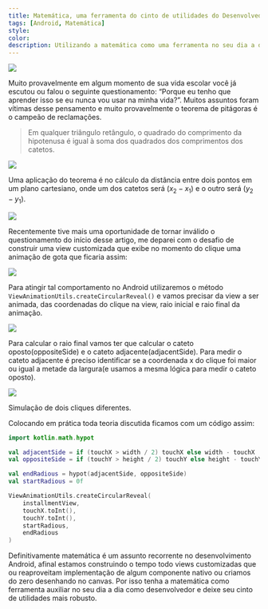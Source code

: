 ```yaml
---
title: Matemática, uma ferramenta do cinto de utilidades do Desenvolvedor Android
tags: [Android, Matemática]
style: 
color: 
description: Utilizando a matemática como uma ferramenta no seu dia a dia de programador
---
```

![](https://cdn-images-1.medium.com/max/2560/1*DW6fDsUZRmlM_QymBY4AQA.jpeg)

Muito provavelmente em algum momento de sua vida escolar  você já escutou ou falou o seguinte questionamento: “Porque eu tenho que aprender isso se eu nunca vou usar na minha vida?”. Muitos assuntos foram vítimas desse pensamento e muito provavelmente o teorema de pitágoras é o campeão de reclamações.

> Em qualquer triângulo retângulo, o quadrado do comprimento da hipotenusa é igual à soma dos quadrados dos comprimentos dos catetos.

![](https://cdn-images-1.medium.com/max/800/1*eV4odP2jqjF2b66FMapuXQ.gif)

Uma aplicação do teorema é no cálculo da distância entre dois pontos em um plano cartesiano, onde um dos catetos será $(x_2 - x_1)$  e o outro será $(y_2 - y_1)$.

![](https://cdn-images-1.medium.com/max/800/1*se0ftrCe1q7CqDd8Keyqjg.png)

Recentemente tive mais uma oportunidade de tornar inválido o questionamento do início desse artigo, me deparei com o desafio de construir uma view customizada que exibe no momento do clique uma animação de gota que ficaria assim:

![](https://cdn-images-1.medium.com/max/800/1*Rie7ybsT2RDOFGRWqBRwfw.gif)

Para atingir tal comportamento no Android utilizaremos o método `ViewAnimationUtils.createCircularReveal()` e vamos precisar da view a ser animada, das coordenadas do clique na view, raio inicial e raio final da animação. 

![](https://cdn-images-1.medium.com/max/800/1*eLdxWB3Y1q8KJOw_cs__LA.png)

Para calcular o raio final vamos ter que calcular o cateto oposto(oppositeSide) e o cateto adjacente(adjacentSide). Para medir o cateto adjacente é preciso identificar se a coordenada x do clique foi maior ou igual a metade da largura(e usamos a mesma lógica para medir o cateto oposto).

![](https://cdn-images-1.medium.com/max/800/1*XL4tjKfv_WMld4b3xDexLQ.png)

Simulação de dois cliques diferentes.

Colocando em prática toda teoria discutida ficamos com um código assim:

```kotlin
import kotlin.math.hypot

val adjacentSide = if (touchX > width / 2) touchX else width - touchX
val oppositeSide = if (touchY > height / 2) touchY else height - touchY

val endRadious = hypot(adjacentSide, oppositeSide)
val startRadious = 0f

ViewAnimationUtils.createCircularReveal(
	installmentView,
	touchX.toInt(), 
	touchY.toInt(), 
	startRadious,
	endRadious
)
```

Definitivamente matemática é um assunto recorrente no desenvolvimento Android, afinal estamos construindo o tempo todo views customizadas que ou reaproveitam implementação de algum componente nativo ou criamos do zero desenhando no canvas. Por isso tenha a matemática como ferramenta auxiliar no seu dia a dia como desenvolvedor e deixe seu cinto de utilidades mais robusto.
